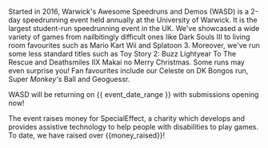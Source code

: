 Started in 2016, Warwick's Awesome Speedruns and Demos (WASD) is a 2-day speedrunning event held annually at the University of Warwick. It is the largest student-run speedrunning event in the UK. We've showcased a wide variety of games from nailbitingly difficult ones like Dark Souls III to living room favourites such as Mario Kart Wii and Splatoon 3. Moreover, we've run some less standard titles such as Toy Story 2: Buzz Lightyear To The Rescue and Deathsmiles IIX Makai no Merry Christmas. Some runs may even surprise you! Fan favourites include our Celeste on DK Bongos run, Super *Monkey's* Ball and Geoguessr. 

WASD will be returning on {{ event_date_range }} with submissions opening now!

The event raises money for SpecialEffect, a charity which develops and provides assistive technology to help people with disabilities to play games. To date, we have raised over {{money_raised}}!
